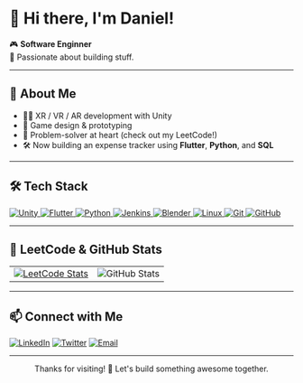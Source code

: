 # 👋 Hi there, I'm Daniel!

🎮 **Software Enginner**  
🚀 Passionate about building stuff.  

---

## 🧭 About Me
- 👨‍💻 XR / VR / AR development with Unity
- 🎯 Game design & prototyping
- 🧩 Problem-solver at heart (check out my LeetCode!)
- 🛠️ Now building an expense tracker using **Flutter**, **Python**, and **SQL**

---

## 🛠️ Tech Stack

<p align="left">
  <a href="https://unity.com/" target="_blank">
    <img src="https://img.shields.io/badge/Unity-100000?style=for-the-badge&logo=unity&logoColor=white" alt="Unity"/>
  </a>
  <a href="https://flutter.dev/" target="_blank">
    <img src="https://img.shields.io/badge/Flutter-02569B?style=for-the-badge&logo=flutter&logoColor=white" alt="Flutter"/>
  </a>
  <a href="https://www.python.org/" target="_blank">
    <img src="https://img.shields.io/badge/Python-3776AB?style=for-the-badge&logo=python&logoColor=white" alt="Python"/>
  </a>
  <a href="https://www.jenkins.io/" target="_blank">
    <img src="https://img.shields.io/badge/Jenkins-D24939?style=for-the-badge&logo=jenkins&logoColor=white" alt="Jenkins"/>
  </a>
  <a href="https://www.blender.org/" target="_blank">
    <img src="https://img.shields.io/badge/Blender-F5792A?style=for-the-badge&logo=blender&logoColor=white" alt="Blender"/>
  </a>
  <a href="https://www.linux.org/" target="_blank">
    <img src="https://img.shields.io/badge/Linux-FCC624?style=for-the-badge&logo=linux&logoColor=black" alt="Linux"/>
  </a>
  <a href="https://git-scm.com/" target="_blank">
    <img src="https://img.shields.io/badge/Git-F05032?style=for-the-badge&logo=git&logoColor=white" alt="Git"/>
  </a>
  <a href="https://github.com/" target="_blank">
    <img src="https://img.shields.io/badge/GitHub-181717?style=for-the-badge&logo=github&logoColor=white" alt="GitHub"/>
  </a>
</p>

---

## 🌟 LeetCode & GitHub Stats

<table>
  <tr>
    <td>
      <a href="https://leetcode.com/user9898YH">
        <img src="https://leetcard.jacoblin.cool/user9898YH?theme=dark&font=Source%20Code%20Pro&ext=contest" alt="LeetCode Stats" />
      </a>
    </td>
    <td>
      <img src="https://github-readme-stats.vercel.app/api?username=Leggacys&show_icons=true&theme=radical" alt="GitHub Stats" />
    </td>
  </tr>
</table>

---

## 📫 Connect with Me
[![LinkedIn](https://img.shields.io/badge/LinkedIn-blue?style=flat-square&logo=linkedin)](https://www.linkedin.com/in/daniel-bogatu-6ab61617a/)
[![Twitter](https://img.shields.io/badge/Twitter-1DA1F2?style=flat-square&logo=twitter&logoColor=white)](https://twitter.com/YOUR_TWITTER)
[![Email](https://img.shields.io/badge/Email-D14836?style=flat-square&logo=gmail&logoColor=white)](mailto:YOUR_EMAIL)

---

<p align="center">
  Thanks for visiting! 🚀 Let's build something awesome together.
</p>
